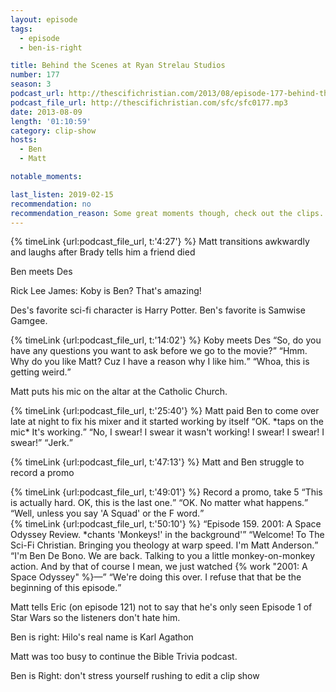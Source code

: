 ```yaml
---
layout: episode
tags:
  - episode
  - ben-is-right

title: Behind the Scenes at Ryan Strelau Studios
number: 177
season: 3
podcast_url: http://thescifichristian.com/2013/08/episode-177-behind-the-scenes-at-ryan-strelau-studios/
podcast_file_url: http://thescifichristian.com/sfc/sfc0177.mp3
date: 2013-08-09
length: '01:10:59'
category: clip-show
hosts:
  - Ben
  - Matt

notable_moments:

last_listen: 2019-02-15
recommendation: no
recommendation_reason: Some great moments though, check out the clips.
---
```

{% timeLink {url:podcast_file_url, t:'4:27'} %} Matt transitions awkwardly and laughs after Brady tells him a friend died

Ben meets Des

Rick Lee James: Koby is Ben? That's amazing!

Des's favorite sci-fi character is Harry Potter. Ben's favorite is Samwise Gamgee. 

<div class="quote">
  {% timeLink {url:podcast_file_url, t:'14:02'} %}
  <span class="quote-context is-size-6">Koby meets Des</span>
  <q class="matt">So, do you have any questions you want to ask before we go to the movie?</q>
  <q class="koby">Hmm. Why do you like Matt? Cuz I have a reason why I like him.</q>
  <q class="matt">Whoa, this is getting weird.</q>
</div>

Matt puts his mic on the altar at the Catholic Church.

<div class="quote">
  {% timeLink {url:podcast_file_url, t:'25:40'} %}
  <span class="quote-context is-size-6">Matt paid Ben to come over late at night to fix his mixer and it started working by itself</span>
  <q class="ben">OK. *taps on the mic* It's working.</q>
  <q class="matt">No, I swear! I swear it wasn't working! I swear! I swear! I swear!</q>
  <q class="ben">Jerk.</q>
</div>

{% timeLink {url:podcast_file_url, t:'47:13'} %} Matt and Ben struggle to record a promo

<div class="quote">
  {% timeLink {url:podcast_file_url, t:'49:01'} %}
  <span class="quote-context is-size-6">Record a promo, take 5</span>
  <q class="matt">This is actually hard. OK, this is the last one.</q>
  <q class="ben">OK. No matter what happens.</q>
  <q class="matt">Well, unless you say 'A Squad' or the F word.</q>
</div>

<div class="quote">
  {% timeLink {url:podcast_file_url, t:'50:10'} %}
  <span class="quote-context is-size-6"></span>
  <q class="ben">Episode 159. 2001: A Space Odyssey Review. *chants 'Monkeys!' in the background'</q>
  <q class="matt">Welcome! To The Sci-Fi Christian. Bringing you theology at warp speed. I'm Matt Anderson.</q>
  <q class="ben">I'm Ben De Bono. We are back. Talking to you a little monkey-on-monkey action. And by that of course I mean, we just watched {% work "2001: A Space Odyssey" %}—</q>
  <q class="matt">We're doing this over. I refuse that that be the beginning of this episode.</q>
</div>

Matt tells Eric (on episode 121) not to say that he's only seen Episode 1 of Star Wars so the listeners don't hate him.

Ben is right: Hilo's real name is Karl Agathon

Matt was too busy to continue the Bible Trivia podcast.

Ben is Right: don't stress yourself rushing to edit a clip show